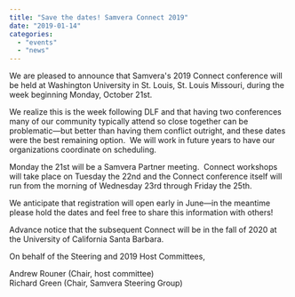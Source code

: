 ```yaml
---
title: "Save the dates! Samvera Connect 2019"
date: "2019-01-14"
categories: 
  - "events"
  - "news"
---
```


We are pleased to announce that Samvera's 2019 Connect conference will be held at Washington University in St. Louis, St. Louis Missouri, during the week beginning Monday, October 21st.

We realize this is the week following DLF and that having two conferences many of our community typically attend so close together can be problematic—but better than having them conflict outright, and these dates were the best remaining option.  We will work in future years to have our organizations coordinate on scheduling.

Monday the 21st will be a Samvera Partner meeting.  Connect workshops will take place on Tuesday the 22nd and the Connect conference itself will run from the morning of Wednesday 23rd through Friday the 25th.

We anticipate that registration will open early in June—in the meantime please hold the dates and feel free to share this information with others!

Advance notice that the subsequent Connect will be in the fall of 2020 at the University of California Santa Barbara.

On behalf of the Steering and 2019 Host Committees,

Andrew Rouner (Chair, host committee)  
Richard Green (Chair, Samvera Steering Group)
